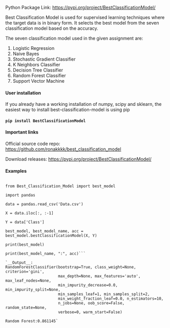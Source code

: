 Python Package Link: https://pypi.org/project/BestClassificationModel/

Best Classification Model is used for supervised learning techniques where the target data is in binary form. It selects the best model from the seven classification model based on the accuracy. 

The seven classification model used in the given assignment are:

1. Logistic Regression
2. Naive Bayes
3. Stochastic Gradient Classifier
4. K Neighbors Classifier
5. Decision Tree Classifier
6. Random Forest Classifier
7. Support Vector Machine

#### User installation

If you already have a working installation of numpy, scipy and sklearn, the easiest way to install best-classification-model is using pip

#### `pip install BestClassificationModel`

#### Important links

Official source code repo: https://github.com/ronakkkk/best_classification_model

Download releases: https://pypi.org/project/BestClassificationModel/

#### Examples
```import

from Best_Classification_Model import best_model

import pandas

data = pandas.read_csv('Data.csv')

X = data.iloc[:, :-1]

Y = data['Class']

best_model, best_model_name, acc = best_model.bestClassificationModel(X, Y)

print(best_model)

print(best_model_name, ":", acc)```

`__Output__:
RandomForestClassifier(bootstrap=True, class_weight=None, criterion='gini',
                       max_depth=None, max_features='auto', max_leaf_nodes=None,
                       min_impurity_decrease=0.0, min_impurity_split=None,
                       min_samples_leaf=1, min_samples_split=2,
                       min_weight_fraction_leaf=0.0, n_estimators=10,
                       n_jobs=None, oob_score=False, random_state=None,
                       verbose=0, warm_start=False)

Random Forest:0.861145`

 

